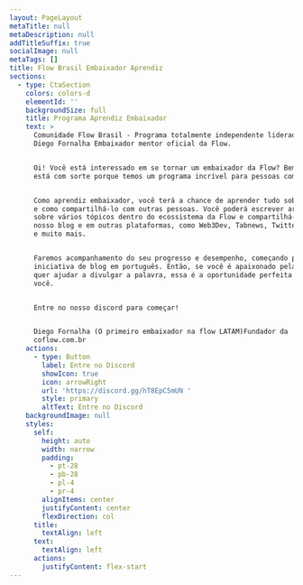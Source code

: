 ```yaml
---
layout: PageLayout
metaTitle: null
metaDescription: null
addTitleSuffix: true
socialImage: null
metaTags: []
title: Flow Brasil Embaixador Aprendiz
sections:
  - type: CtaSection
    colors: colors-d
    elementId: ''
    backgroundSize: full
    title: Programa Aprendiz Embaixador
    text: >
      Comunidade Flow Brasil - Programa totalmente independente liderado por
      Diego Fornalha Embaixador mentor oficial da Flow.


      Oi! Você está interessado em se tornar um embaixador da Flow? Bem, você
      está com sorte porque temos um programa incrível para pessoas como você!


      Como aprendiz embaixador, você terá a chance de aprender tudo sobre o Flow
      e como compartilhá-lo com outras pessoas. Você poderá escrever artigos
      sobre vários tópicos dentro do ecossistema da Flow e compartilhá-los em
      nosso blog e em outras plataformas, como Web3Dev, Tabnews, Twitter, Medium
      e muito mais.


      Faremos acompanhamento do seu progresso e desempenho, começando pela nossa
      iniciativa de blog em português. Então, se você é apaixonado pela Flow e
      quer ajudar a divulgar a palavra, essa é a oportunidade perfeita para
      você.


      Entre no nosso discord para começar!


      Diego Fornalha (O primeiro embaixador na flow LATAM)Fundador da
      coflow.com.br
    actions:
      - type: Button
        label: Entre no Discord
        showIcon: true
        icon: arrowRight
        url: 'https://discord.gg/hT8EpC5mUN '
        style: primary
        altText: Entre no Discord
    backgroundImage: null
    styles:
      self:
        height: auto
        width: narrow
        padding:
          - pt-28
          - pb-28
          - pl-4
          - pr-4
        alignItems: center
        justifyContent: center
        flexDirection: col
      title:
        textAlign: left
      text:
        textAlign: left
      actions:
        justifyContent: flex-start
---
```

